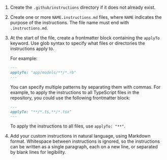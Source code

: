 1. Create the `.github/instructions` directory if it does not already exist.

1. Create one or more `NAME.instructions.md` files, where `NAME` indicates the purpose of the instructions. The file name must end with `.instructions.md`.

1. At the start of the file, create a frontmatter block containing the `applyTo` keyword. Use glob syntax to specify what files or directories the instructions apply to.

   For example:

   ```markdown
   ---
   applyTo: "app/models/**/*.rb"
   ---
   ```

   You can specify multiple patterns by separating them with commas. For example, to apply the instructions to all TypeScript files in the repository, you could use the following frontmatter block:

   ```markdown
   ---
   applyTo: "**/*.ts,**/*.tsx"
   ---
   ```

   To apply the instructions to all files, use `applyTo: "**"`.

1. Add your custom instructions in natural language, using Markdown format. Whitespace between instructions is ignored, so the instructions can be written as a single paragraph, each on a new line, or separated by blank lines for legibility.
